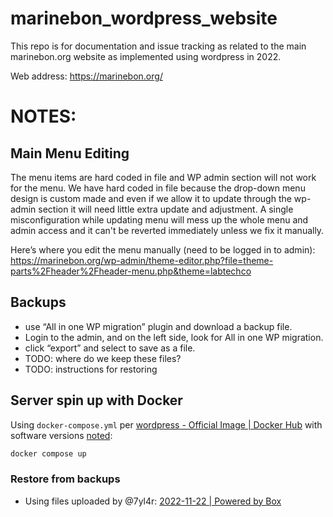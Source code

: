 # marinebon_wordpress_website
This repo is for documentation and issue tracking as related to the main marinebon.org website as implemented using wordpress in 2022.

Web address: https://marinebon.org/

# NOTES:
## Main Menu Editing
The menu items are hard coded in file and WP admin section will not work for the menu. We have hard coded in file because the drop-down menu design is custom made and even if we allow it to update through the wp-admin section it will need little extra update and adjustment. A single misconfiguration while updating menu will mess up the whole menu and admin access and it can't be reverted immediately unless we fix it manually.

Here’s where you edit the menu manually (need to be logged in to admin): https://marinebon.org/wp-admin/theme-editor.php?file=theme-parts%2Fheader%2Fheader-menu.php&theme=labtechco

## Backups
* use “All in one WP migration” plugin and download a backup file.
* Login to the admin, and on the left side, look for All in one WP migration. 
* click “export” and select to save as a file.
* TODO: where do we keep these files?
* TODO: instructions for restoring

## Server spin up with Docker

Using `docker-compose.yml` per [wordpress - Official Image | Docker Hub](https://hub.docker.com/_/wordpress) with software versions [noted](https://docs.google.com/document/d/1nKsdq4Tvj06AnTzHWQAtd-z9UV8F37X3V4NyQmaWGA4/edit#bookmark=id.79kd52ao93gd):

```bash
docker compose up
```

### Restore from backups

* Using files uploaded by @7yl4r: [2022-11-22 | Powered by Box](https://app.box.com/folder/183228451933)
